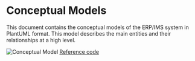 # Conceptual Models

This document contains the conceptual models of the ERP/IMS system in PlantUML format.
This model describes the main entities and their relationships at a high level.

![Conceptual Model](<../media/attachments/conceptual_model/PineCone Pro ERP IMS — Conceptual Model.png>)
[Reference code](../media/attachments/conceptual_model/conceptual_model.puml)
